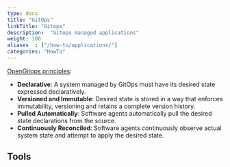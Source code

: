 ```yaml
---
type: docs
title: "GitOps"
linkTitle: "Gitops"
description:  "Gitops managed applications"
weight: 100
aliases  : ["/how-to/applications/"]
categories: "HowTo"
---
```


[OpenGitops principles](https://opengitops.dev):

* **Declarative**: A system managed by GitOps must have its desired state expressed declaratively.
* **Versioned and Immutable**: Desired state is stored in a way that enforces immutability, versioning and retains a complete version history.
* **Pulled Automatically**: Software agents automatically pull the desired state declarations from the source.
* **Continuously Reconciled**: Software agents continuously observe actual system state and attempt to apply the desired state.

## Tools
